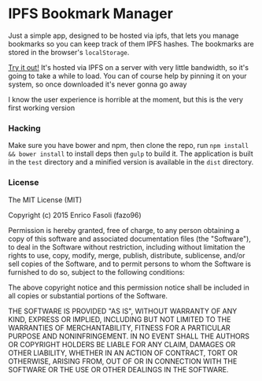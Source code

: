 # IPFS Bookmark Manager

Just a simple app, designed to be hosted via ipfs, that lets you manage bookmarks so you can keep track of them IPFS hashes. The bookmarks are stored in the browser's `localStorage`.

[Try it out!](http://gateway.ipfs.io/ipfs/QmRTj8eWXa53NWn2wHv2rj9t3d7ySNhNZ26uPhHy5XbZJR)
It's hosted via IPFS on a server with very little bandwidth, so it's going to take a while to load.
You can of course help by pinning it on your system, so once downloaded it's never gonna go away

I know the user experience is horrible at the moment, but this is the very first working version

### Hacking

Make sure you have bower and npm, then clone the repo, run `npm install && bower install` to install deps then `gulp` to build it.
The application is built in the `test` directory and a minified version is available in the `dist` directory.

### License

The MIT License (MIT)

Copyright (c) 2015 Enrico Fasoli (fazo96)

Permission is hereby granted, free of charge, to any person obtaining a copy
of this software and associated documentation files (the "Software"), to deal
in the Software without restriction, including without limitation the rights
to use, copy, modify, merge, publish, distribute, sublicense, and/or sell
copies of the Software, and to permit persons to whom the Software is
furnished to do so, subject to the following conditions:

The above copyright notice and this permission notice shall be included in all
copies or substantial portions of the Software.

THE SOFTWARE IS PROVIDED "AS IS", WITHOUT WARRANTY OF ANY KIND, EXPRESS OR
IMPLIED, INCLUDING BUT NOT LIMITED TO THE WARRANTIES OF MERCHANTABILITY,
FITNESS FOR A PARTICULAR PURPOSE AND NONINFRINGEMENT. IN NO EVENT SHALL THE
AUTHORS OR COPYRIGHT HOLDERS BE LIABLE FOR ANY CLAIM, DAMAGES OR OTHER
LIABILITY, WHETHER IN AN ACTION OF CONTRACT, TORT OR OTHERWISE, ARISING FROM,
OUT OF OR IN CONNECTION WITH THE SOFTWARE OR THE USE OR OTHER DEALINGS IN THE
SOFTWARE.
